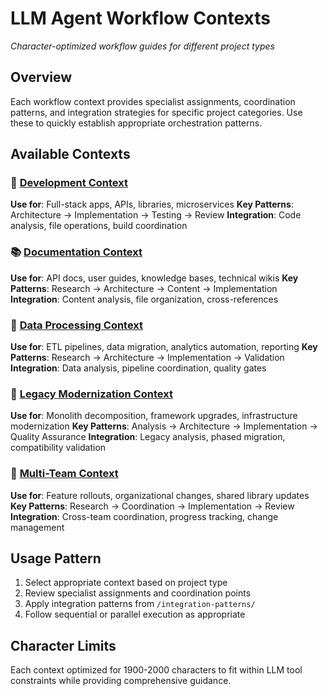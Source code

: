 # LLM Agent Workflow Contexts

*Character-optimized workflow guides for different project types*

## Overview
Each workflow context provides specialist assignments, coordination patterns, and integration strategies for specific project categories. Use these to quickly establish appropriate orchestration patterns.

## Available Contexts

### 📁 [Development Context](development-context.md)
**Use for**: Full-stack apps, APIs, libraries, microservices
**Key Patterns**: Architecture → Implementation → Testing → Review
**Integration**: Code analysis, file operations, build coordination

### 📚 [Documentation Context](documentation-context.md)  
**Use for**: API docs, user guides, knowledge bases, technical wikis
**Key Patterns**: Research → Architecture → Content → Implementation
**Integration**: Content analysis, file organization, cross-references

### 🔄 [Data Processing Context](data-processing-context.md)
**Use for**: ETL pipelines, data migration, analytics automation, reporting
**Key Patterns**: Research → Architecture → Implementation → Validation
**Integration**: Data analysis, pipeline coordination, quality gates

### 🔧 [Legacy Modernization Context](modernization-context.md)
**Use for**: Monolith decomposition, framework upgrades, infrastructure modernization
**Key Patterns**: Analysis → Architecture → Implementation → Quality Assurance
**Integration**: Legacy analysis, phased migration, compatibility validation

### 🤝 [Multi-Team Context](multi-team-context.md)
**Use for**: Feature rollouts, organizational changes, shared library updates
**Key Patterns**: Research → Coordination → Implementation → Review
**Integration**: Cross-team coordination, progress tracking, change management

## Usage Pattern
1. Select appropriate context based on project type
2. Review specialist assignments and coordination points
3. Apply integration patterns from `/integration-patterns/`
4. Follow sequential or parallel execution as appropriate

## Character Limits
Each context optimized for 1900-2000 characters to fit within LLM tool constraints while providing comprehensive guidance.